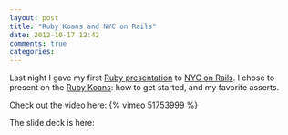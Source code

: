 ```yaml
---
layout: post
title: "Ruby Koans and NYC on Rails"
date: 2012-10-17 12:42
comments: true
categories: 
---
```

Last night I gave my first [Ruby presentation](http://vimeo.com/51753999) to [NYC on Rails](http://www.meetup.com/nyc-on-rails/). I chose to present on the [Ruby Koans](http://cjbrock.github.com/blog/2012/10/10/5-easy-steps-to-getting-started-with-ruby-koans/): how to get started, and my favorite asserts.

Check out the video here:
{% vimeo 51753999 %}

 
The slide deck is here:
<script async class="speakerdeck-embed" data-id="507dea38d1e0a4000200cc41" data-ratio="1.2945638432364097" src="//speakerdeck.com/assets/embed.js"></script>